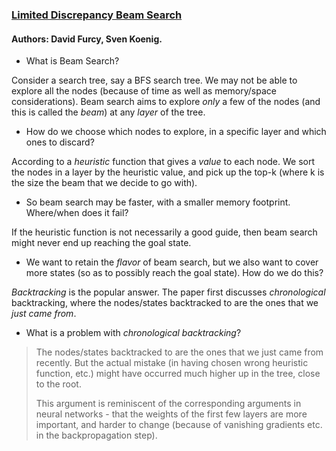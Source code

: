 ### [Limited Discrepancy Beam Search](https://www.ijcai.org/Proceedings/05/Papers/0596.pdf)
#### Authors: David Furcy, Sven Koenig.

* What is Beam Search?


Consider a search tree, say a BFS search tree. We may not be able to explore all the nodes 
(because of time as well as memory/space considerations). Beam search aims to explore 
_only_ a few of the nodes (and this is called the _beam_) at any _layer_ of the tree. 


* How do we choose which nodes to explore, in a specific layer and which ones to discard?


According to a _heuristic_ function that gives a _value_ to each node. We sort the nodes in 
a layer by the heuristic value, and pick up the top-k (where k is the size the beam that we 
decide to go with).


* So beam search may be faster, with a smaller memory footprint. Where/when does it fail?


If the heuristic function is not necessarily a good guide, then beam search might never end 
up reaching the goal state.


* We want to retain the _flavor_ of beam search, but we also want to cover more states (so as 
to possibly reach the goal state). How do we do this?


_Backtracking_ is the popular answer. The paper first discusses _chronological_ backtracking, where
the nodes/states backtracked to are the ones that we _just came from_. 


* What is a problem with _chronological backtracking_?


>The nodes/states backtracked to are the ones that we just came from recently. But the actual 
>mistake (in having chosen wrong heuristic function, etc.) might have occurred much higher up in the 
>tree, close to the root. 
>
>This argument is reminiscent of the corresponding arguments in neural networks - that the weights of the 
>first few layers are more important, and harder to change (because of vanishing gradients etc. in 
>the backpropagation step).  
>
